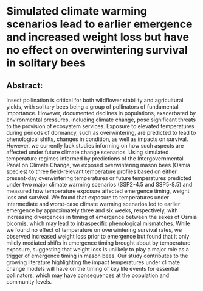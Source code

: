 # Simulated climate warming scenarios lead to earlier emergence and increased weight loss but have no effect on overwintering survival in solitary bees

## Abstract:
Insect pollination is critical for both wildflower stability and agricultural yields, with solitary bees being a group of pollinators of fundamental importance. However, documented declines in populations, exacerbated by environmental pressures, including climate change, pose significant threats to the provision of ecosystem services. Exposure to elevated temperatures during periods of dormancy, such as overwintering, are predicted to lead to phenological shifts, changes in condition, as well as impacts on survival. However, we currently lack studies informing on how such aspects are affected under future climate change scenarios. Using simulated temperature regimes informed by predictions of the Intergovernmental Panel on Climate Change, we exposed overwintering mason bees (Osmia species) to three field-relevant temperature profiles based on either present-day overwintering temperatures or future temperatures predicted under two major climate warming scenarios (SSP2-4.5 and SSP5-8.5) and measured how temperature exposure affected emergence timing, weight loss and survival. We found that exposure to temperatures under intermediate and worst-case climate warming scenarios led to earlier emergence by approximately three and six weeks, respectively, with increasing divergences in timing of emergence between the sexes of Osmia bicornis, which may lead to intraspecific phenological mismatches. While we found no effect of temperature on overwintering survival rates, we observed increased weight loss prior to emergence but found that it only mildly mediated shifts in emergence timing brought about by temperature exposure, suggesting that weight loss is unlikely to play a major role as a trigger of emergence timing in mason bees. Our study contributes to the growing literature highlighting the impact temperatures under climate change models will have on the timing of key life events for essential pollinators, which may have consequences at the population and community levels.
